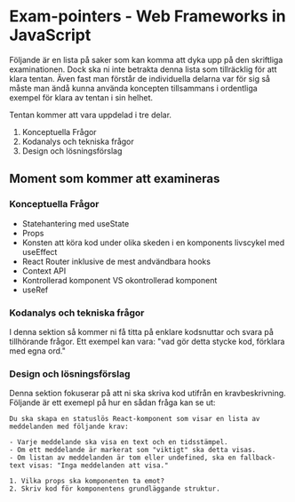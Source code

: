 # Exam-pointers - Web Frameworks in JavaScript

Följande är en lista på saker som kan komma att dyka upp på den skriftliga examinationen. Dock ska ni inte betrakta denna lista som tillräcklig för att klara tentan. Även fast man förstår de individuella delarna var för sig så måste man ändå kunna använda koncepten tillsammans i ordentliga exempel för klara av tentan i sin helhet.

Tentan kommer att vara uppdelad i tre delar.

1. Konceptuella Frågor
2. Kodanalys och tekniska frågor
3. Design och lösningsförslag

## Moment som kommer att examineras

### Konceptuella Frågor

- Statehantering med useState
- Props
- Konsten att köra kod under olika skeden i en komponents livscykel med useEffect
- React Router inklusive de mest andvändbara hooks
- Context API
- Kontrollerad komponent VS okontrollerad komponent
- useRef

### Kodanalys och tekniska frågor

I denna sektion så kommer ni få titta på enklare kodsnuttar och svara på tillhörande frågor. Ett exempel kan vara: "vad gör detta stycke kod, förklara med egna ord."

### Design och lösningsförslag

Denna sektion fokuserar på att ni ska skriva kod utifrån en kravbeskrivning. Följande är ett exemepl på hur en sådan fråga kan se ut:

```
Du ska skapa en statuslös React-komponent som visar en lista av meddelanden med följande krav:

- Varje meddelande ska visa en text och en tidsstämpel. 
- Om ett meddelande är markerat som "viktigt" ska detta visas. 
- Om listan av meddelanden är tom eller undefined, ska en fallback-text visas: "Inga meddelanden att visa."

1. Vilka props ska komponenten ta emot?
2. Skriv kod för komponentens grundläggande struktur.
```
